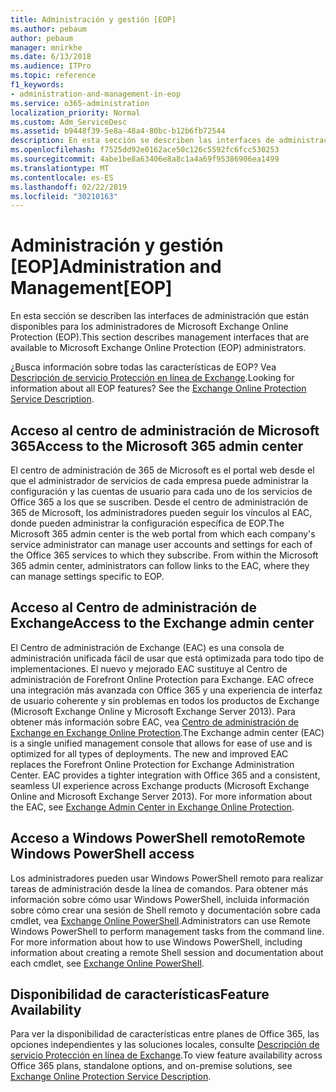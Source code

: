 ```yaml
---
title: Administración y gestión [EOP]
ms.author: pebaum
author: pebaum
manager: mnirkhe
ms.date: 6/13/2018
ms.audience: ITPro
ms.topic: reference
f1_keywords:
- administration-and-management-in-eop
ms.service: o365-administration
localization_priority: Normal
ms.custom: Adm_ServiceDesc
ms.assetid: b9448f39-5e8a-48a4-80bc-b12b6fb72544
description: En esta sección se describen las interfaces de administración que están disponibles para los administradores de Microsoft Exchange Online Protection (EOP).
ms.openlocfilehash: f7525dd92e0162ace50c126c5592fc6fcc530253
ms.sourcegitcommit: 4abe1be8a63406e8a8c1a4a69f95386906ea1499
ms.translationtype: MT
ms.contentlocale: es-ES
ms.lasthandoff: 02/22/2019
ms.locfileid: "30210163"
---
```

# <a name="administration-and-managementeop"></a><span data-ttu-id="c5f84-103">Administración y gestión [EOP]</span><span class="sxs-lookup"><span data-stu-id="c5f84-103">Administration and Management[EOP]</span></span>

<span data-ttu-id="c5f84-104">En esta sección se describen las interfaces de administración que están disponibles para los administradores de Microsoft Exchange Online Protection (EOP).</span><span class="sxs-lookup"><span data-stu-id="c5f84-104">This section describes management interfaces that are available to Microsoft Exchange Online Protection (EOP) administrators.</span></span>
  
<span data-ttu-id="c5f84-p101">¿Busca información sobre todas las características de EOP? Vea [Descripción de servicio Protección en línea de Exchange](exchange-online-protection-service-description.md).</span><span class="sxs-lookup"><span data-stu-id="c5f84-p101">Looking for information about all EOP features? See the [Exchange Online Protection Service Description](exchange-online-protection-service-description.md).</span></span>
  
## <a name="access-to-the-microsoft-365-admin-center"></a><span data-ttu-id="c5f84-107">Acceso al centro de administración de Microsoft 365</span><span class="sxs-lookup"><span data-stu-id="c5f84-107">Access to the Microsoft 365 admin center</span></span>
<span data-ttu-id="c5f84-108"><a name="BKMK_accesstotheoffice365admincenter"> </a></span><span class="sxs-lookup"><span data-stu-id="c5f84-108"></span></span>

<span data-ttu-id="c5f84-p102">El centro de administración de 365 de Microsoft es el portal web desde el que el administrador de servicios de cada empresa puede administrar la configuración y las cuentas de usuario para cada uno de los servicios de Office 365 a los que se suscriben. Desde el centro de administración de 365 de Microsoft, los administradores pueden seguir los vínculos al EAC, donde pueden administrar la configuración específica de EOP.</span><span class="sxs-lookup"><span data-stu-id="c5f84-p102">The Microsoft 365 admin center is the web portal from which each company's service administrator can manage user accounts and settings for each of the Office 365 services to which they subscribe. From within the Microsoft 365 admin center, administrators can follow links to the EAC, where they can manage settings specific to EOP.</span></span>
  
## <a name="access-to-the-exchange-admin-center"></a><span data-ttu-id="c5f84-111">Acceso al Centro de administración de Exchange</span><span class="sxs-lookup"><span data-stu-id="c5f84-111">Access to the Exchange admin center</span></span>
<span data-ttu-id="c5f84-112"><a name="BKMK_accesstotheexchangeadmincenter"> </a></span><span class="sxs-lookup"><span data-stu-id="c5f84-112"></span></span>

<span data-ttu-id="c5f84-p103">El Centro de administración de Exchange (EAC) es una consola de administración unificada fácil de usar que está optimizada para todo tipo de implementaciones. El nuevo y mejorado EAC sustituye al Centro de administración de Forefront Online Protection para Exchange. EAC ofrece una integración más avanzada con Office 365 y una experiencia de interfaz de usuario coherente y sin problemas en todos los productos de Exchange (Microsoft Exchange Online y Microsoft Exchange Server 2013). Para obtener más información sobre EAC, vea [Centro de administración de Exchange en Exchange Online Protection](https://go.microsoft.com/fwlink/p/?LinkId=282381).</span><span class="sxs-lookup"><span data-stu-id="c5f84-p103">The Exchange admin center (EAC) is a single unified management console that allows for ease of use and is optimized for all types of deployments. The new and improved EAC replaces the Forefront Online Protection for Exchange Administration Center. EAC provides a tighter integration with Office 365 and a consistent, seamless UI experience across Exchange products (Microsoft Exchange Online and Microsoft Exchange Server 2013). For more information about the EAC, see [Exchange Admin Center in Exchange Online Protection](https://go.microsoft.com/fwlink/p/?LinkId=282381).</span></span>
  
## <a name="remote-windows-powershell-access"></a><span data-ttu-id="c5f84-117">Acceso a Windows PowerShell remoto</span><span class="sxs-lookup"><span data-stu-id="c5f84-117">Remote Windows PowerShell access</span></span>
<span data-ttu-id="c5f84-118"><a name="BKMK_remotewindowspowershellaccess"> </a></span><span class="sxs-lookup"><span data-stu-id="c5f84-118"></span></span>

 <span data-ttu-id="c5f84-p104">Los administradores pueden usar Windows PowerShell remoto para realizar tareas de administración desde la línea de comandos. Para obtener más información sobre cómo usar Windows PowerShell, incluida información sobre cómo crear una sesión de Shell remoto y documentación sobre cada cmdlet, vea [Exchange Online PowerShell](https://go.microsoft.com/fwlink/p/?LinkId=282266).</span><span class="sxs-lookup"><span data-stu-id="c5f84-p104">Administrators can use Remote Windows PowerShell to perform management tasks from the command line. For more information about how to use Windows PowerShell, including information about creating a remote Shell session and documentation about each cmdlet, see [Exchange Online PowerShell](https://go.microsoft.com/fwlink/p/?LinkId=282266).</span></span>
  
## <a name="feature-availability"></a><span data-ttu-id="c5f84-121">Disponibilidad de características</span><span class="sxs-lookup"><span data-stu-id="c5f84-121">Feature Availability</span></span>
<span data-ttu-id="c5f84-122"><a name="BKMK_remotewindowspowershellaccess"> </a></span><span class="sxs-lookup"><span data-stu-id="c5f84-122"></span></span>

<span data-ttu-id="c5f84-123">Para ver la disponibilidad de características entre planes de Office 365, las opciones independientes y las soluciones locales, consulte [Descripción de servicio Protección en línea de Exchange](exchange-online-protection-service-description.md).</span><span class="sxs-lookup"><span data-stu-id="c5f84-123">To view feature availability across Office 365 plans, standalone options, and on-premise solutions, see [Exchange Online Protection Service Description](exchange-online-protection-service-description.md).</span></span>
  

